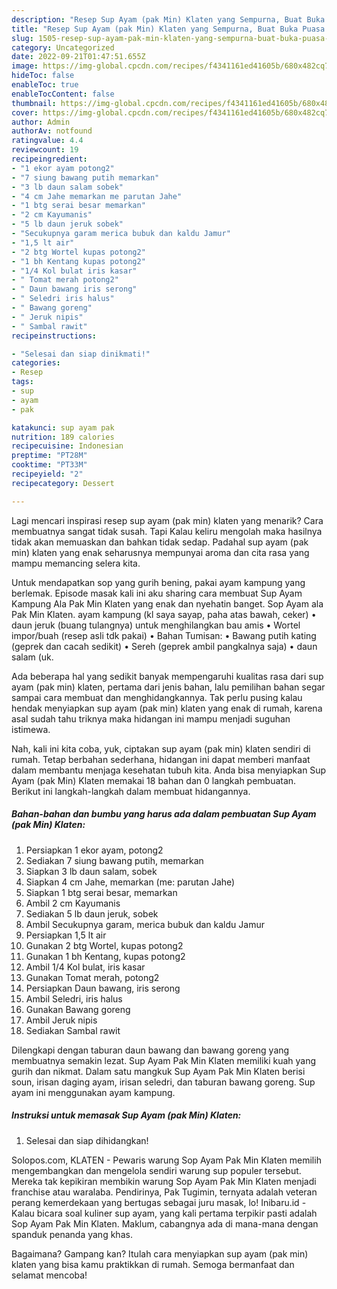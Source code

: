 ```yaml
---
description: "Resep Sup Ayam (pak Min) Klaten yang Sempurna, Buat Buka Puasa Menggugah Selera"
title: "Resep Sup Ayam (pak Min) Klaten yang Sempurna, Buat Buka Puasa Menggugah Selera"
slug: 1505-resep-sup-ayam-pak-min-klaten-yang-sempurna-buat-buka-puasa-menggugah-selera
category: Uncategorized
date: 2022-09-21T01:47:51.655Z
image: https://img-global.cpcdn.com/recipes/f4341161ed41605b/680x482cq70/sup-ayam-pak-min-klaten-foto-resep-utama.jpg
hideToc: false
enableToc: true
enableTocContent: false
thumbnail: https://img-global.cpcdn.com/recipes/f4341161ed41605b/680x482cq70/sup-ayam-pak-min-klaten-foto-resep-utama.jpg
cover: https://img-global.cpcdn.com/recipes/f4341161ed41605b/680x482cq70/sup-ayam-pak-min-klaten-foto-resep-utama.jpg
author: Admin
authorAv: notfound
ratingvalue: 4.4
reviewcount: 19
recipeingredient:
- "1 ekor ayam potong2"
- "7 siung bawang putih memarkan"
- "3 lb daun salam sobek"
- "4 cm Jahe memarkan me parutan Jahe"
- "1 btg serai besar memarkan"
- "2 cm Kayumanis"
- "5 lb daun jeruk sobek"
- "Secukupnya garam merica bubuk dan kaldu Jamur"
- "1,5 lt air"
- "2 btg Wortel kupas potong2"
- "1 bh Kentang kupas potong2"
- "1/4 Kol bulat iris kasar"
- " Tomat merah potong2"
- " Daun bawang iris serong"
- " Seledri iris halus"
- " Bawang goreng"
- " Jeruk nipis"
- " Sambal rawit"
recipeinstructions:

- "Selesai dan siap dinikmati!"
categories:
- Resep
tags:
- sup
- ayam
- pak

katakunci: sup ayam pak 
nutrition: 189 calories
recipecuisine: Indonesian
preptime: "PT28M"
cooktime: "PT33M"
recipeyield: "2"
recipecategory: Dessert

---
```



Lagi mencari inspirasi resep sup ayam (pak min) klaten yang menarik? Cara membuatnya sangat tidak susah. Tapi Kalau keliru mengolah maka hasilnya tidak akan memuaskan dan bahkan tidak sedap. Padahal sup ayam (pak min) klaten yang enak seharusnya mempunyai aroma dan cita rasa yang mampu memancing selera kita.


Untuk mendapatkan sop yang gurih bening, pakai ayam kampung yang berlemak. Episode masak kali ini aku sharing cara membuat Sup Ayam Kampung Ala Pak Min Klaten yang enak dan nyehatin banget. Sop Ayam ala Pak Min Klaten. ayam kampung (kl saya sayap, paha atas bawah, ceker) • daun jeruk (buang tulangnya) untuk menghilangkan bau amis • Wortel impor/buah (resep asli tdk pakai) • Bahan Tumisan: • Bawang putih kating (geprek dan cacah sedikit) • Sereh (geprek ambil pangkalnya saja) • daun salam (uk.

Ada beberapa hal yang sedikit banyak mempengaruhi kualitas rasa dari sup ayam (pak min) klaten, pertama dari jenis bahan, lalu pemilihan bahan segar sampai cara membuat dan menghidangkannya. Tak perlu pusing kalau hendak menyiapkan sup ayam (pak min) klaten yang enak di rumah, karena asal sudah tahu triknya maka hidangan ini mampu menjadi suguhan istimewa.


Nah, kali ini kita coba, yuk, ciptakan sup ayam (pak min) klaten sendiri di rumah. Tetap berbahan sederhana, hidangan ini dapat memberi manfaat dalam membantu menjaga kesehatan tubuh kita. Anda bisa menyiapkan Sup Ayam (pak Min) Klaten memakai 18 bahan dan 0 langkah pembuatan. Berikut ini langkah-langkah dalam membuat hidangannya.

<!--inarticleads1-->

##### Bahan-bahan dan bumbu yang harus ada dalam pembuatan Sup Ayam (pak Min) Klaten:

1. Persiapkan 1 ekor ayam, potong2
1. Sediakan 7 siung bawang putih, memarkan
1. Siapkan 3 lb daun salam, sobek
1. Siapkan 4 cm Jahe, memarkan (me: parutan Jahe)
1. Siapkan 1 btg serai besar, memarkan
1. Ambil 2 cm Kayumanis
1. Sediakan 5 lb daun jeruk, sobek
1. Ambil Secukupnya garam, merica bubuk dan kaldu Jamur
1. Persiapkan 1,5 lt air
1. Gunakan 2 btg Wortel, kupas potong2
1. Gunakan 1 bh Kentang, kupas potong2
1. Ambil 1/4 Kol bulat, iris kasar
1. Gunakan  Tomat merah, potong2
1. Persiapkan  Daun bawang, iris serong
1. Ambil  Seledri, iris halus
1. Gunakan  Bawang goreng
1. Ambil  Jeruk nipis
1. Sediakan  Sambal rawit


Dilengkapi dengan taburan daun bawang dan bawang goreng yang membuatnya semakin lezat. Sup Ayam Pak Min Klaten memiliki kuah yang gurih dan nikmat. Dalam satu mangkuk Sup Ayam Pak Min Klaten berisi soun, irisan daging ayam, irisan seledri, dan taburan bawang goreng. Sup ayam ini menggunakan ayam kampung. 

<!--inarticleads2-->

##### Instruksi untuk memasak Sup Ayam (pak Min) Klaten:


1. Selesai dan siap dihidangkan!

Solopos.com, KLATEN - Pewaris warung Sop Ayam Pak Min Klaten memilih mengembangkan dan mengelola sendiri warung sup populer tersebut. Mereka tak kepikiran membikin warung Sop Ayam Pak Min Klaten menjadi franchise atau waralaba. Pendirinya, Pak Tugimin, ternyata adalah veteran perang kemerdekaan yang bertugas sebagai juru masak, lo! Inibaru.id - Kalau bicara soal kuliner sup ayam, yang kali pertama terpikir pasti adalah Sop Ayam Pak Min Klaten. Maklum, cabangnya ada di mana-mana dengan spanduk penanda yang khas. 

Bagaimana? Gampang kan? Itulah cara menyiapkan sup ayam (pak min) klaten yang bisa kamu praktikkan di rumah. Semoga bermanfaat dan selamat mencoba!
